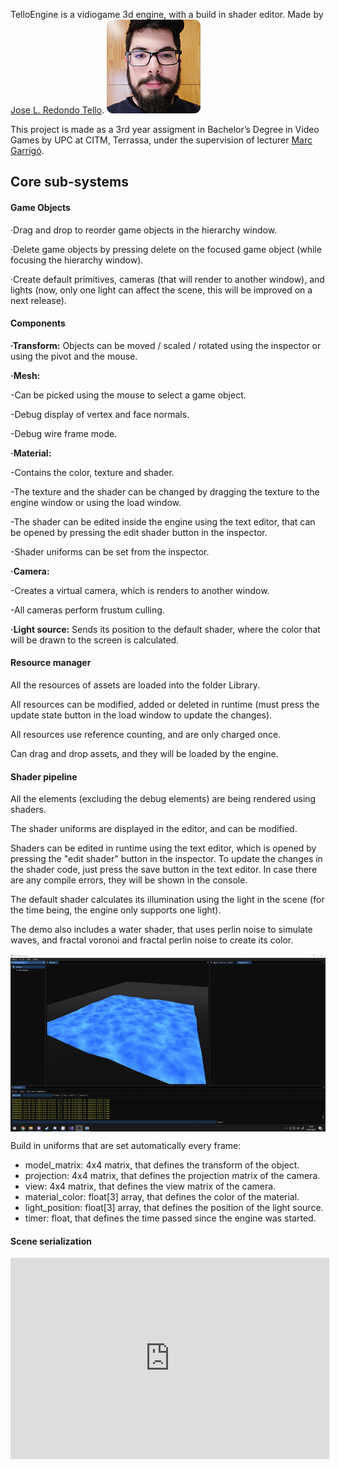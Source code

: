 TelloEngine is a vidiogame 3d engine, with a build in shader editor. Made by [Jose L. Redondo Tello](https://www.linkedin.com/in/jose-lu%C3%ADs-redondo-tello-44918b19b/).																			![Jose](https://raw.githubusercontent.com/x-mat-studio/HeartsOfGreed/Wiki/Welcome%20Page/Team%20Portraits/josePortrait.png) 

This project is made as a 3rd year assigment in Bachelor’s Degree in Video Games by UPC at CITM, Terrassa, under the supervision of lecturer [Marc Garrigó](www.linkedin.com/in/mgarrigo/). 



## Core sub-systems

#### Game Objects

·Drag and drop to reorder game objects in the hierarchy window.

·Delete game objects by pressing delete on the focused game object (while focusing the hierarchy window).

·Create default primitives, cameras (that will render to another window), and lights (now, only one light can affect the scene, this will be improved on a next release).



#### Components

**·Transform:** Objects can be moved / scaled / rotated using the inspector or using the pivot and the mouse.



**·Mesh:** 

-Can be picked using the mouse to select a game object.

-Debug display of vertex and face normals.

-Debug wire frame mode.



**·Material:** 

-Contains the color, texture and shader.

-The texture and the shader can be changed by dragging the texture to the engine window or using the load window.

-The shader can be edited inside the engine using the text editor, that can be opened by pressing the edit shader button in the inspector.

-Shader uniforms can be set from the inspector.



**·Camera:** 

-Creates a virtual camera, which is renders to another window.

-All cameras perform frustum culling.



**·Light source:** Sends its position to the default shader, where the color that will be drawn to the screen is calculated.



#### Resource manager

All the resources of assets are loaded into the folder Library.

All resources can be modified, added or deleted in runtime (must press the update state button in the load window to update the changes).

All resources use reference counting, and are only charged once.

Can drag and drop assets, and they will be loaded by the engine.



#### Shader pipeline

All the elements (excluding the debug elements) are being rendered using shaders.

The shader uniforms are displayed in the editor, and can be modified.

Shaders can be edited in runtime using the text editor, which is opened by pressing the "edit shader" button in the inspector. To update the changes in the shader code, just press the save button in the text editor. In case there are any compile errors, they will be shown in the console.

The default shader calculates its illumination using the light in the scene (for the time being, the engine only supports one light).

The demo also includes a water shader, that uses perlin noise to simulate waves, and fractal voronoi and fractal perlin noise to create its color.

<img align="center" src="https://raw.githubusercontent.com/jose-tello/TelloEngine/main/docs/waterGif.gif" alt="this slowpoke moves" />

Build in uniforms that are set automatically every frame:

- model_matrix: 4x4 matrix, that defines the transform of the object.
- projection: 4x4 matrix, that defines the projection matrix of the camera.
- view: 4x4 matrix, that defines the view matrix of the camera.
- material_color: float[3] array, that defines the color of the material.
- light_position: float[3] array, that defines the position of the light source.
- timer: float, that defines the time passed since the engine was started.

#### Scene serialization



<iframe width="510" height="322" src="https://www.youtube.com/embed/i57kImy2aYA" frameborder="0" allow="accelerometer; autoplay; clipboard-write; encrypted-media; gyroscope; picture-in-picture" allowfullscreen></iframe>